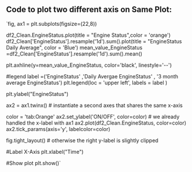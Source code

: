 

## Code to plot two different axis on Same Plot:

`fig, ax1 = plt.subplots(figsize=(22,8))

df2_Clean.EngineStatus.plot(title = "Engine Status",color = 'orange')
df2_Clean['EngineStatus'].resample('1d').sum().plot(title = "EngineStatus Daily Average",  color = 'Blue')
mean_value_EngineStatus =df2_Clean['EngineStatus'].resample('1d').sum().mean()

plt.axhline(y=mean_value_EngineStatus, color='black', linestyle='--')

#legend
label =('EngineStatus' ,'Daily Avergae EngineStatus' , '3 month average EngineStatus')
plt.legend(loc = 'upper left', labels = label )

plt.ylabel("EngineStatus")


ax2 = ax1.twinx()  # instantiate a second axes that shares the same x-axis

color = 'tab:Orange'
ax2.set_ylabel('ON/OFF', color=color)  # we already handled the x-label with ax1
ax2.plot(df2_Clean.EngineStatus, color=color)
ax2.tick_params(axis='y', labelcolor=color)

fig.tight_layout()  # otherwise the right y-label is slightly clipped

#Label X-Axis
plt.xlabel("Time")

#Show plot
plt.show()`
